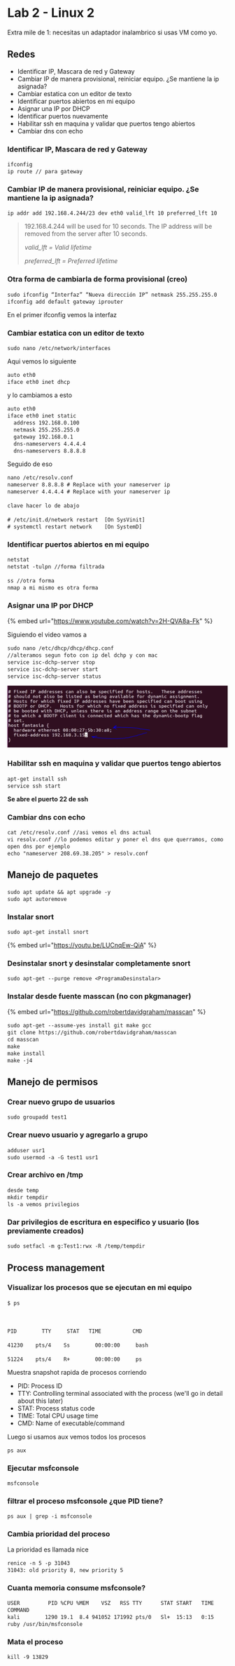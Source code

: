 # Lab 2 - Linux 2

Extra mile de 1: necesitas un adaptador inalambrico si usas VM como yo.

## Redes

* Identificar IP, Mascara de red y Gateway
* Cambiar IP de manera provisional, reiniciar equipo. ¿Se mantiene la ip asignada?
* Cambiar estatica con un editor de texto
* Identificar puertos abiertos en mi equipo
* Asignar una IP por DHCP
* Identificar puertos nuevamente
* Habilitar ssh en maquina y validar que puertos tengo abiertos
* Cambiar dns con echo

### **Identificar IP, Mascara de red y Gateway**

```text
ifconfig 
ip route // para gateway
```

### **Cambiar IP de manera provisional, reiniciar equipo. ¿Se mantiene la ip asignada?**

```text
ip addr add 192.168.4.244/23 dev eth0 valid_lft 10 preferred_lft 10
```

> 192.168.4.244 will be used for 10 seconds. The IP address will be removed from the server after 10 seconds.
>
> _valid\_lft = Valid lifetime_
>
> _preferred\_lft = Preferred lifetime_

### Otra forma de cambiarla de forma provisional \(creo\)

```text
sudo ifconfig “Interfaz” “Nueva dirección IP” netmask 255.255.255.0
ifconfig add default gateway iprouter
```

En el primer ifconfig vemos la interfaz

### **Cambiar estatica con un editor de texto**

```text
sudo nano /etc/network/interfaces
```

Aqui vemos lo siguiente

```text
auto eth0
iface eth0 inet dhcp
```

y lo cambiamos a esto

```text
auto eth0
iface eth0 inet static 
  address 192.168.0.100
  netmask 255.255.255.0
  gateway 192.168.0.1
  dns-nameservers 4.4.4.4
  dns-nameservers 8.8.8.8
```

Seguido de eso 

```text
nano /etc/resolv.conf
nameserver 8.8.8.8 # Replace with your nameserver ip
nameserver 4.4.4.4 # Replace with your nameserver ip

clave hacer lo de abajo

# /etc/init.d/network restart  [On SysVinit]
# systemctl restart network    [On SystemD]
```

### **Identificar puertos abiertos en mi equipo**

```text
netstat 
netstat -tulpn //forma filtrada

ss //otra forma
nmap a mi mismo es otra forma
```

### **Asignar una IP por DHCP**

{% embed url="https://www.youtube.com/watch?v=2H-QVA8a-Fk" %}

Siguiendo el video vamos a 

```text
sudo nano /etc/dhcp/dhcp/dhcp.conf
//alteramos segun foto con ip del dchp y con mac
service isc-dchp-server stop
service isc-dchp-server start
service isc-dchp-server status
```

![](../../.gitbook/assets/imagen%20%28262%29.png)

### **Habilitar ssh en maquina y validar que puertos tengo abiertos**

```text
apt-get install ssh
service ssh start
```

**Se abre el puerto 22 de ssh**

### **Cambiar dns con echo**

```text
cat /etc/resolv.conf //asi vemos el dns actual
vi resolv.conf //lo podemos editar y poner el dns que querramos, como open dns por ejemplo
echo "nameserver 208.69.38.205" > resolv.conf 
```

## Manejo de paquetes

```text
sudo apt update && apt upgrade -y 
sudo apt autoremove
```

### Instalar snort 

```text
sudo apt-get install snort
```

{% embed url="https://youtu.be/LUCnqEw-QiA" %}

### Desinstalar snort y desinstalar completamente snort

```text
sudo apt-get --purge remove <ProgramaDesinstalar>
```

### Instalar desde fuente masscan \(no con pkgmanager\)

{% embed url="https://github.com/robertdavidgraham/masscan" %}

```text
sudo apt-get --assume-yes install git make gcc
git clone https://github.com/robertdavidgraham/masscan
cd masscan
make
make install
make -j4
```

## Manejo de permisos

### Crear nuevo grupo de usuarios

```text
sudo groupadd test1
```

### Crear nuevo usuario y agregarlo a grupo

```text
adduser usr1
sudo usermod -a -G test1 usr1
```

### Crear archivo en /tmp

```text
desde temp
mkdir tempdir
ls -a vemos privilegios
```

### Dar privilegios de escritura en especifico y usuario \(los previamente creados\)

```text
sudo setfacl -m g:Test1:rwx -R /temp/tempdir
```

## Process management

### Visualizar los procesos que se ejecutan en mi equipo

```text
$ ps



PID        TTY     STAT   TIME          CMD

41230    pts/4    Ss        00:00:00     bash

51224    pts/4    R+        00:00:00     ps
```

Muestra snapshot rapida de procesos corriendo

* PID: Process ID
* TTY: Controlling terminal associated with the process \(we'll go in detail about this later\)
* STAT: Process status code
* TIME: Total CPU usage time
* CMD: Name of executable/command

Luego si usamos aux vemos todos los procesos

```text
ps aux
```

### Ejecutar msfconsole

```text
msfconsole
```

### filtrar el proceso msfconsole ¿que PID tiene?

```text
ps aux | grep -i msfconsole
```

### Cambia prioridad del proceso

La prioridad es llamada nice

```text
renice -n 5 -p 31043
31043: old priority 8, new priority 5
```

### Cuanta memoria consume msfconsole?

```text
USER         PID %CPU %MEM    VSZ   RSS TTY      STAT START   TIME COMMAND
kali        1290 19.1  8.4 941052 171992 pts/0   Sl+  15:13   0:15 ruby /usr/bin/msfconsole
```

### Mata el proceso

```text
kill -9 13829
```



